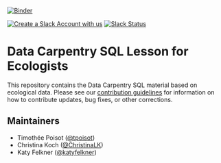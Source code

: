 [![Binder](https://mybinder.org/badge_logo.svg)](https://mybinder.org/v2/gh/julianpistorius/sql-ecology-lesson/jupyter-notebook-sqlmagic?filepath=notebooks%2F00-sql-introduction.ipynb)

[![Create a Slack Account with us](https://img.shields.io/badge/Create_Slack_Account-The_Carpentries-071159.svg)](https://swc-slack-invite.herokuapp.com/) 
[![Slack Status](https://img.shields.io/badge/Slack_Channel-dc--ecology--sql-E01563.svg)](https://swcarpentry.slack.com/messages/C9XLCADL3) 
 
# Data Carpentry SQL Lesson for Ecologists

This repository contains the Data Carpentry SQL material based on ecological
data. Please see our [contribution guidelines](CONTRIBUTING.md) for information
on how to contribute updates, bug fixes, or other corrections.

## Maintainers

* Timothée Poisot ([@tpoisot](https://github.com/tpoisot))
* Christina Koch ([@ChristinaLK](https://github.com/ChristinaLK))
* Katy Felkner ([@katyfelkner](https://github.com/katyfelkner))
